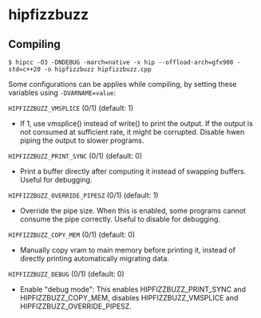 # hipfizzbuzz

## Compiling

```
$ hipcc -O3 -DNDEBUG -march=native -x hip --offload-arch=gfx908 -std=c++20 -o hipfizzbuzz hipfizzbuzz.cpp
```

Some configurations can be applies while compiling, by setting these variables using `-DVARNAME=value`:

`HIPFIZZBUZZ_VMSPLICE` (0/1) (default: 1)
* If 1, use vmsplice() instead of write() to print the output. If the output is not consumed at sufficient rate, it might be corrupted. Disable hwen piping the output to slower programs.

`HIPFIZZBUZZ_PRINT_SYNC` (0/1) (default: 0)
* Print a buffer directly after computing it instead of swapping buffers. Useful for debugging.

`HIPFIZZBUZZ_OVERRIDE_PIPESZ` (0/1) (default: 1)
* Override the pipe size. When this is enabled, some programs cannot consume the pipe correctly. Useful to disable for debugging.

`HIPFIZZBUZZ_COPY_MEM` (0/1) (default: 0)
* Manually copy vram to main memory before printing it, instead of directly printing automatically migrating data.

`HIPFIZZBUZZ_DEBUG` (0/1) (default: 0)
* Enable "debug mode": This enables HIPFIZZBUZZ_PRINT_SYNC and HIPFIZZBUZZ_COPY_MEM, disables HIPFIZZBUZZ_VMSPLICE and HIPFIZZBUZZ_OVERRIDE_PIPESZ.
